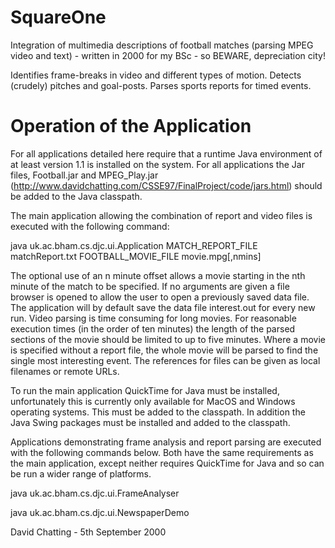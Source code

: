 SquareOne
=========

Integration of multimedia descriptions of football matches (parsing MPEG video and text) - written in 2000 for my BSc - so BEWARE, depreciation city!

Identifies frame-breaks in video and different types of motion. Detects (crudely) pitches and goal-posts. Parses sports reports for timed events.

Operation of the Application
============================

For all applications detailed here require that a runtime Java environment 
of at least version 1.1 is installed on the system. For all applications the 
Jar files, Football.jar and MPEG_Play.jar 
(http://www.davidchatting.com/CSSE97/FinalProject/code/jars.html) 
should be added to the Java classpath.

The main application allowing the combination of report and video files is 
executed with the following command:

java uk.ac.bham.cs.djc.ui.Application MATCH_REPORT_FILE matchReport.txt 
FOOTBALL_MOVIE_FILE movie.mpg[,nmins]

The optional use of an n minute offset allows a movie starting in the nth 
minute of the match to be specified. If no arguments are given a file browser is 
opened to allow the user to open a previously saved data file. The application 
will by default save the data file interest.out for every new run. Video 
parsing is time consuming for long movies. For reasonable execution times (in the 
order of ten minutes) the length of the parsed sections of the movie should be 
limited to up to five minutes. Where a movie is specified without a report file, 
the whole movie will be parsed to find the single most interesting event. The 
references for files can be given as local filenames or remote URLs.

To run the main application QuickTime for Java must be installed, 
unfortunately this is currently only available for MacOS and Windows operating systems. 
This must be added to the classpath. In addition the Java Swing packages must 
be installed and added to the classpath. 

Applications demonstrating frame analysis and report parsing are executed 
with the following commands below. Both have the same requirements as the main 
application, except neither requires QuickTime for Java and so can be run a wider range 
of platforms.

java uk.ac.bham.cs.djc.ui.FrameAnalyser

java uk.ac.bham.cs.djc.ui.NewspaperDemo



David Chatting - 5th September 2000
